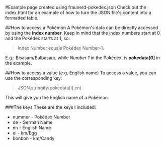 #Example page created using fraunerd-pokedex.json
Check out the index.html for an example of how to turn the JSON file's content into a formatted table. 

##How to access a Pokémon
A Pokémon's data can be directly accessed by using the **index number**. Keep in mind that the index numbers start at 0 and the Pokédex starts at 1, so:
>Index Number equals Pokédex Number-1.

E.g.: Bisasam/Bulbasaur, while *Number 1* in the Pokédex, is **pokedata[0]** in the example.

##How to access a value (e.g. English name)
To access a value, you can use the corresponding key:
>JSON.stringify(pokedata[i].en)

This will give you the English name of a Pokémon.

###The keys
These are the keys I included:
* nummer - Pokédex Number
* de - German Name
* en - English Name
* ei - km/Egg
* bonbon - km/Candy

